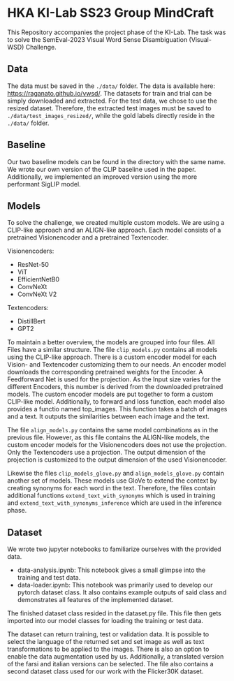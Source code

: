 # HKA KI-Lab SS23 Group MindCraft

This Repository accompanies the project phase of the KI-Lab. The task was to solve the SemEval-2023 Visual Word Sense Disambiguation (Visual-WSD) Challenge.

## Data

The data must be saved in the `./data/` folder. The data is available here: https://raganato.github.io/vwsd/. The datasets for train and trial can be simply downloaded and extracted. For the test data, we chose to use the resized dataset. Therefore, the extracted test images must be saved to `./data/test_images_resized/`, while the gold labels directly reside in the `./data/` folder. 

## Baseline

Our two baseline models can be found in the directory with the same name. We wrote our own version of the CLIP baseline used in the paper. Additionally, we implemented an improved version using the more performant SigLIP model.

## Models

To solve the challenge, we created multiple custom models. We are using a CLIP-like approach and an ALIGN-like approach. Each model consists of a pretrained Visionencoder and a pretrained Textencoder.

Visionencoders:
- ResNet-50
- ViT
- EfficientNetB0
- ConvNeXt
- ConvNeXt V2

Textencoders:
- DistillBert
- GPT2

To maintain a better overview, the models are grouped into four files. All Files have a similar structure. The file `clip_models.py` contains all models using the CLIP-like approach. There is a custom encoder model for each Vision- and Textencoder customizing them to our needs. An encoder model downloads the corresponding pretrained weights for the Encoder. A Feedforward Net is used for the projection. As the Input size varies for the different Encoders, this number is derived from the downloaded pretrained models. The custom encoder models are put together to form a custom CLIP-like model. Additionally, to forward and loss function, each model also provides a functio named top_images. This function takes a batch of images and a text. It outputs the similarities between each image and the text.

The file `align_models.py` contains the same model combinations as in the previous file. However, as this file contains the ALIGN-like models, the custom encoder models for the Visionencoders does not use the projection. Only the Textencoders use a projection. The output dimension of the projection is customized to the output dimension of the used Visionencoder.

Likewise the files `clip_models_glove.py` and `align_models_glove.py` contain another set of models. These models use GloVe to extend the context by creating synonyms for each word in the text. Therefore, the files contain additional functions `extend_text_with_synonyms` which is used in training and `extend_text_with_synonyms_inference` which are used in the inference phase.

## Dataset

We wrote two jupyter notebooks to familiarize ourselves with the provided data.

- data-analysis.ipynb: This notebook gives a small glimpse into the training and test data.
- data-loader.ipynb: This notebook was primarily used to develop our pytorch dataset class. It also contains example outputs of said class and demonstrates all features of the implemented dataset.

The finished dataset class resided in the dataset.py file. This file then gets imported into our model classes for loading the training or test data. 

The dataset can return training, test or validation data. It is possible to select the language of the returned set and set image as well as text transformations to be applied to the images. There is also an option to enable the data augmentation used by us. Additionally, a translated version of the farsi and italian versions can be selected.
The file also contains a second dataset class used for our work with the Flicker30K dataset.
